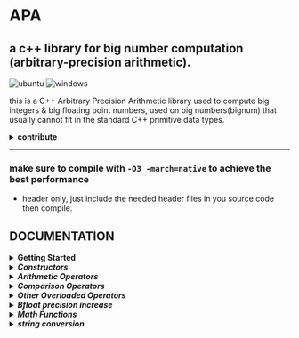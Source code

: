 # APA

## a c++ library for big number computation (arbitrary-precision arithmetic).

![ubuntu](https://github.com/mrdcvlsc/bignum/actions/workflows/c-cpp.yml/badge.svg)
![windows](https://github.com/mrdcvlsc/bignum/actions/workflows/windows_output.yml/badge.svg)

this is a C++ Arbitrary Precision Arithmetic library used to compute big integers & big floating point numbers, used on big numbers(bignum) that usually cannot fit in the standard C++ primitive data types.

<details>
<summary><b>contribute</b></summary>
<br>
<ul>

any contribution/pull request is accepted as long as it passed the original workflow test.

In the ```functions/apa_math.hpp``` there are some functions that are not implemented yet, contributors can work on those if they want to... just follow the structure of ```pow.cpp``` where the function name is also the name of the cpp file, and the function definition should be enclosed in the ```apa::math``` namespace, also make a test program for these function inside the ```bint/test``` or ```bfloat/test``` (look at the given directory for examples), this program should throw an exception if something goes wrong so that the test can detect it, also you can implement anything you want as long as it is useful and make a test program for it.

I kinda want to implement the cook-toom's multiplication for this hobby project in the future but if anyone is willing to do it you can freely try.

</details>

------------------------------------------------------------------

### make sure to compile with ```-O3 -march=native``` to achieve the best performance

- header only, just include the needed header files in you source code then compile.

</details>

## DOCUMENTATION

<!--=====================================================================================-->
<details>
<summary><b>Getting Started</b></summary>
<br>
<ul>

*1. Download or Clone this repository*
  - [Download Repository](https://github.com/mrdcvlsc/bignum/archive/refs/heads/main.zip)
  - ```git clone https://github.com/mrdcvlsc/APA.git```


*2. link the header files of the library in your source code*

  ```c++
  #include <iostream>
  
  #include "bignum/bint/bint.hpp" // for big integers
  #include "bignum/bfloat/bfloat.hpp" // for big rational numbers

  //or

  #include "bignum/bignum.hpp" // to include both bint.hpp & bfloat.hpp and the function headers
  ```

</ul>
</details>

<details>
<summary><b><i>Constructors</i></b></summary>
<br>
<ul>

**this will show you how you can declare big integers, and big rational numbers in your code**

<!--=====================================================================================-->
<details>
<summary><b>bint - large integers</b></summary>
<br>
<ul>

***using std::string or const char****
```c++
#include <iostream>
#include "bignum/bint/bint.hpp"

int main()
{
  apa::bint a("-888349834923489328492834983294234873284672346877264872");
}
```

***using integral types***
```c++
#include <iostream>
#include "bignum/bint/bint.hpp"

int main()
{
  short num1 = -23;
  unsigned short num2 = 32;

  apa::bint a = num1,               // short
            b = num2,              // unsigned short
            c = -788834,           // int
            d = 977342,            // unsigned int
            e = -8873284234l,      // long
            f = 8890000324ul,      // unsigned long
            g = -9900003024723ll,  // long long
            h = 17782183773232ull; // unsigned long long

  // output will be exactly the same with the assigned value
  // as long as the type you are using does not overflows or underflow

}
```

***using floating types***

you cannot use floating point types directly to construct big integers, so you need to cast it first to any integral types, take note that the decimal numbers will be cut off too, this is also the same for big floating point ```bfloat``` you need to cast integral types first into any floating point types
```c++
#include <iostream>
#include "bignum/bint/bint.hpp"

int main()
{
  apa::bint a = (int)89.02f,    // float
            b = (int)8923.123,  // double
            c = (long)723.236L; // long double

  std::cout<<a<<"\n";
  std::cout<<b<<"\n";
  std::cout<<c<<"\n";

  /* output

    89
    8923
    723

  */

}
```
</ul>
</details>

<!--=====================================================================================-->
<details>
<summary><b>bfloat - large floating point numbers</b></summary>
<br>
<ul>

***using std::string or const char****
```c++
#include <iostream>
#include "bignum/bfloat/bfloat.hpp"

int main()
{
  apa::bfloat a("-777238478264784234234.632456723574236727362465623564723");
  std::cout<<a<<"\n";

  /* output

    -777238478264784234234.632456723574236727362465623564723

  */
}
```

***using integral types***
```c++
#include <iostream>
#include "bignum/bfloat/bfloat.hpp"

int main()
{
  short num1 = -23;
  unsigned short num2 = 32;

  apa::bfloat a = (float) num1,                    // short
            b = (float) num2,                    // unsigned short
            c = (double) -788834,                // int
            d = (double) 977342,                 // unsigned int
            e = (long double) -8873284234l,      // long
            f = (long double) 8890000324ul,      // unsigned long
            g = (long double) -9900003024723ll,  // long long
            h = (long double) 17782183773232ull; // unsigned long long

  std::cout<<a<<"\n";
  std::cout<<b<<"\n";
  std::cout<<c<<"\n";
  std::cout<<d<<"\n";
  std::cout<<e<<"\n";
  std::cout<<f<<"\n";
  std::cout<<g<<"\n";
  std::cout<<h<<"\n";

/* output

  -23.0
  32.0
  -788834.0
  977342.0
  -8873284234.0
  8890000324.0
  -9900003024723.0
  17782183773232.0

*/
}
```

***using floating types***

the output might be different in your machine/compiler because of different rounding

```c++
#include <iostream>
#include "bignum/bfloat/bfloat.hpp"

int main()
{
  apa::bfloat a = 89.02f,   // float
              b = 8923.123, // double
              c = 723.236L; // long double

/* output

  89.2
  8923.123
  723.235999999999999987565502124

*/
}

```
</ul>
</details>

</details>

<details>
<summary><b><i>Arithmetic Operators</i></b></summary>
<br>
<ul>

**the following operators are available for both ```bint``` and ```bfloat``` class**

  - **```+```** addition
  - **```-```** subtration
  - **```*```** multiplication
  - **```/```** division
  - **```+=```** addition assignment
  - **```-=```** subtraction assignment
  - **```*=```** multiplication assignment
  - **```/=```** division assignment

<!--=====================================================================================-->
<details>
<summary><b>large integer arithmetic</b></summary>
<br>
<ul>

```c++
#include <iostream>
#include "bignum/bint/bint.hpp"

int main()
{
  apa::bint a("-89283483274977878767667823647234682364823647368462382837498237489723984789324634864723"),
            b("374782837462364823646327648238467236846237468723678667678346786436346574365876435");

  apa::bint add = a+b,
            sub = a-b,
            mul = a*b,
            div = a/b;

  std::cout<<"a = "<<a<<"\n\n";
  std::cout<<"b = "<<b<<"\n\n";

  std::cout<<"add = "<<add<<"\n\n";
  std::cout<<"sub = "<<sub<<"\n\n";
  std::cout<<"mul = "<<mul<<"\n\n";
  std::cout<<"div = "<<div<<"\n\n";
}

/* outputs

a = -89283483274977878767667823647234682364823647368462382837498237489723984789324634864723

b = 374782837462364823646327648238467236846237468723678667678346786436346574365876435

add = -89283108492140416402844177319586443897586801130993659158830559142937548442750268988288

sub = -89283858057815341132491469974882920832060493605931106516165915836510421135899000741158

mul = -33461917200319802515753601837109468053458468416027809444006393607838140276917046124034670454166917107793360767935411247550317463348179555322868716013157970983558502505

div = -238227


*/

```

</details>

<!--=====================================================================================-->
<details>
<summary><b>large floating point arithmetic</b></summary>
<br>
<ul>

```c++
#include <iostream>
#include "bignum/bfloat/bfloat.hpp"

int main()
{
  apa::bfloat a("1238213681276386123123123435.2432499000023949238947982348723894798234"),
            b("-0.7777263483274682347382764236846237468236472364876238476238467");

  apa::bfloat add = a+b,
              sub = a-b,
              mul = a*b,
              div = a/b;

  std::cout<<"a = "<<a<<"\n\n";
  std::cout<<"b = "<<b<<"\n\n";

  std::cout<<"add = "<<add<<"\n\n";
  std::cout<<"sub = "<<sub<<"\n\n";
  std::cout<<"mul = "<<mul<<"\n\n";
  std::cout<<"div = "<<div<<"\n\n";

  /* output
  
        a = 1238213681276386123123123435.2432499000023949238947982348723894798234

        b = -0.7777263483274682347382764236846237468236472364876238476238467

        add = 1238213681276386123123123434.4655235516749266891565218111877657329997527635123761523761533

        sub = 1238213681276386123123123436.0209762483298631586330746585570132266470472364876238476238467

        mul = -962991404788195406610786141.65628594347326616466719178725163677523559119895726279221205273167088773817422631634718028672234467278

        div = -1592094293756684986593432084.19345313792091477747174945246646295786388435299056945084

  */
}
```

</details>
</details>

<details>
<summary><b><i>Comparison Operators</i></b></summary>
<br>
<ul>

**all comparison operators are overloaded and supported**

  - **```<```** less-than
  - **```>```** greater-than
  - **```<=```** less-than-equal
  - **```>=```** less-than-equal
  - **```==```** equal
  - **```!=```** not equal



```c++
#include <iostream>
#include "bignum/bint/bint.hpp"
#include "bignum/bfloat/bfloat.hpp"

int main()
{
    apa::bint a = 87832423432ll,
              b ("-656324364572634");

    if(a<b)
    {
        std::cout<<"a is less-than b\n";
    }
    else
    {
        std::cout<<"a is greater-than b\n";
    }

    apa::bfloat c = -8734.34,
                d = 73.43f;

    if(c>d)
    {
        std::cout<<"c is greater-than d\n";
    }
    else
    {
        std::cout<<"c is less-than d\n";
    }

    apa::bint e("-37824678234234234234555");

    if(e==e) std::cout<<"e is equal with itself\n";
}

/* output

  a is greater-than b
  c is less-than d
  e is equal with itself

*/

```

</details>

<details>
<summary><b><i>Other Overloaded Operators</i></b></summary>
<br>
<ul>

**the following operators are also available for both ```bint``` and ```bfloat``` class**

  - **```<<```** left shift (for bint only)
  - **```>>```** right shift (for bint only)
  - **```++```** post-fix & pre-fix increment
  - **```--```** post-fix & pre-fix decrement
  - **```%```** mod

</details>

<details>
<summary><b><i>Bfloat precision increase</i></b></summary>
<br>
<ul>

**you can increase the precision of the quotient of ```bfloat``` using ```apa::bfloat::set_div_precision(n);``` function by a level of n, one level of n adds 8 digit precision if your ```dtype``` is ```long long```**

```c++
#include <iostream>
#include "bignum/bfloat/bfloat.hpp"

int main()
{
    apa::bfloat a = 355.0,
                b = 113.0;

    apa::bfloat pi_approximation1 = a/b;
    std::cout<<"pi1 = "<<pi_approximation1<<"\n\n";

    apa::bfloat::set_div_precision(10);

    apa::bfloat pi_approximation2 = a/b;
    std::cout<<"pi2 = "<<pi_approximation2<<"\n";
}

/* output

  pi1 = 3.141592920353982300884955

  pi2 = 3.1415929203539823008849557522123893805309734513274336283185840707964601769911504424778761619469

*/

```
</details>


</details>

<!----------------------------------------------------------------------------------->
<details>
<summary><b><i>Math Functions</i></b></summary>
<br>
<ul>

<!--=====================================================================================-->
<details>
<summary><b>power</b></summary>
<br>
<ul>

**overloads**
- ```bint apa::pow(const bint& base, const bint& exponent);```
- ```bfloat apa::pow(const bfloat& base, const bint& exponent);```

```c++
#include <iostream>
#include "bignum/bfloat/bfloat.hpp"

int main()
{
  apa::bfloat b("2.2");
  apa::bint e = 321;

  apa::bfloat power = apa::pow(b,e);
  
  std::cout<<power<<"\n";

  /* output

  82733337426266713526325852808546470983403982888124144770331506094928027938777139065229084725716751315911897210.74543221264142915
  75696707119831328517886660461460858728136256844778637653193470359856043666862962857819245746193505881242508583105869039144390543
  43119594612138707164329955150317078286139488995582660335248028665245492930295727471626133973850977966242139290346266904810277993
  046638156865321497984580207663602337611169923072

  */
}
```

</details>
</details>

<!----------------------------------------------------------------------------------->
<details>
<summary><b><i>string conversion</i></b></summary>
<br>
<ul>

you can  convert the value of ```bint``` & ```bfloat``` using the method ```.string_form()```

```c++
#include <iostream>
#include "bignum/bfloat/bfloat.hpp"

int main()
{
  apa::bfloat a("-23648677234.76876728746787887767");
  
  std::cout<<"std::cout   = "<<a<<"\n";
  std::cout<<"string_form = "<<a.string_form()<<"\n";

  /* output

  std::cout   = -23648677234.76876728746787887767
  string_form = -23648677234.76876728746787887767

  */

}
```

</details>

</details>


